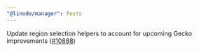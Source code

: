 ```yaml
---
"@linode/manager": Tests
---
```


Update region selection helpers to account for upcoming Gecko improvements ([#10888](https://github.com/linode/manager/pull/10888))
